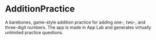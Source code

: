 # AdditionPractice
A barebones, game-style addition practice for adding one-, two-, and three-digit numbers. The app is made in App Lab and generates virtually unlimited practice questions.

